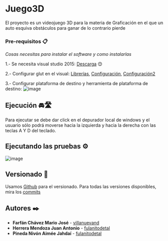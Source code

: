 # Juego3D
El proyecto es un videojuego 3D para la materia de Graficación en el que un auto esquiva obstáculos para ganar de lo contrario pierde




### Pre-requisitos 📋

_Cosas necesitas para instalar el software y como instalarlas_

  1.- Se necesita visual studio 2015: [Descarga](https://github.com/Villanuevand) 😊
  
  2.- Configurar glut en el visual: [Librerías](https://www.opengl.org/resources/libraries/glut/glutdlls37beta.zip), [Configuración](https://www.youtube.com/watch?v=8p76pJsUP44&t=40s), [Configuración2](https://github.com/EmePin/Juego3D/blob/main/glutVisualSC.pdf)
  
  3.- Configurar plataforma de destino y herramienta de plataforma de destino: 
  ![image](https://user-images.githubusercontent.com/57578552/171219132-851bb7d1-5d22-4772-b0a7-3cc42f981d5d.png)

  
## Ejecución 🚘🛣️

Para ejecutar se debe dar click en el depurador local de windows y el usuario sólo podrá moverse hacia la izquierda y hacia la derecha con las teclas A Y D del teclado.

## Ejecutando las pruebas ⚙️

![image](https://user-images.githubusercontent.com/57578552/171224115-43aa2ed3-8941-4240-87d6-f87ca9e0091e.png)


## Versionado 📌

Usamos [Github](https://github.com/) para el versionado. Para todas las versiones disponibles, mira los [commits](https://github.com/EmePin/Juego3D/compare/master...main)

## Autores ✒️

* **Farfán Chávez Mario José** - [villanuevand](https://github.com/villanuevand)
* **Herrera Mendoza Juan Antonio** - [fulanitodetal](#fulanito-de-tal)
* **Pineda Nivón Aimée Jahdaí** - [fulanitodetal](#fulanito-de-tal)





